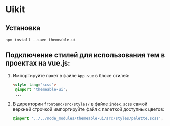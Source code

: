 # Uikit

## Установка
```
npm install --save themeable-ui
```

## Подключение стилей для использования тем в проектах на vue.js:
1. Импортируйте пакет в файле `App.vue` в блоке стилей:

   ```html
   <style lang="scss">
    @import 'themeable-ui';
    ...
   ```

2. В директории `frontend/src/styles/` в файле `index.scss` самой верхней строчкой импортируйте файл с палеткой доступных цветов:
    ```css
    @import '../../node_modules/themeable-ui/src/styles/palette.scss';
    ```
